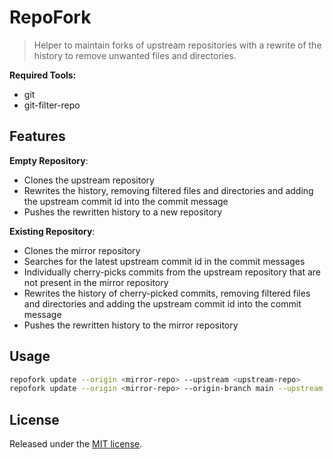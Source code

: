 # RepoFork

> Helper to maintain forks of upstream repositories with a rewrite of the history to remove unwanted files and directories.

**Required Tools:**

- git
- git-filter-repo

## Features

**Empty Repository**:

- Clones the upstream repository
- Rewrites the history, removing filtered files and directories and adding the upstream commit id into the commit message
- Pushes the rewritten history to a new repository

**Existing Repository**:

- Clones the mirror repository
- Searches for the latest upstream commit id in the commit messages
- Individually cherry-picks commits from the upstream repository that are not present in the mirror repository
- Rewrites the history of cherry-picked commits, removing filtered files and directories and adding the upstream commit id into the commit message
- Pushes the rewritten history to the mirror repository

## Usage

```bash
repofork update --origin <mirror-repo> --upstream <upstream-repo>
repofork update --origin <mirror-repo> --origin-branch main --upstream <upstream-repo> --upstream-branch master --full-rewrite=true --push=true
```

## License

Released under the [MIT license](./LICENSE).
